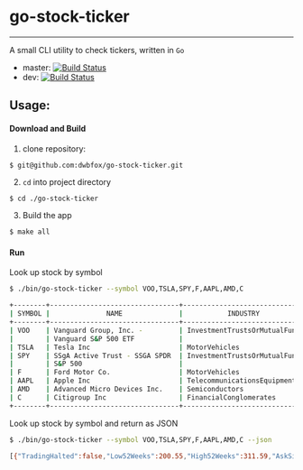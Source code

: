 # go-stock-ticker
---
A small CLI utility to check tickers, written in `Go` 

- master: [![Build Status](https://travis-ci.com/dwbfox/go-stock-ticker.svg?branch=master)](https://travis-ci.com/dwbfox/go-stock-ticker)
- dev: [![Build Status](https://travis-ci.com/dwbfox/go-stock-ticker.svg?branch=dev)](https://travis-ci.com/dwbfox/go-stock-ticker)


## Usage:

#### Download and Build
1. clone repository:
```bash
$ git@github.com:dwbfox/go-stock-ticker.git
```

2. `cd` into project directory
```
$ cd ./go-stock-ticker
```

3. Build the app
```bash
$ make all
```

#### Run

Look up stock by symbol
```bash
$ ./bin/go-stock-ticker --symbol VOO,TSLA,SPY,F,AAPL,AMD,C

+--------+--------------------------------+-------------------------------+---------+---------+-----------+
| SYMBOL |              NAME              |           INDUSTRY            |   ASK   |   BID   |  VOLUME   |
+--------+--------------------------------+-------------------------------+---------+---------+-----------+
| VOO    | Vanguard Group, Inc. -         | InvestmentTrustsOrMutualFunds | $263.09 | $263.06 |   3386161 |
|        | Vanguard S&P 500 ETF           |                               |         |         |           |
| TSLA   | Tesla Inc                      | MotorVehicles                 | $799.19 | $799.21 |  10518428 |
| SPY    | SSgA Active Trust - SSGA SPDR  | InvestmentTrustsOrMutualFunds | $286.26 | $286.25 | 111146276 |
|        | S&P 500                        |                               |         |         |           |
| F      | Ford Motor Co.                 | MotorVehicles                 | $4.91   | $4.90   |  80544650 |
| AAPL   | Apple Inc                      | TelecommunicationsEquipment   | $307.76 | $307.70 |  41587094 |
| AMD    | Advanced Micro Devices Inc.    | Semiconductors                | $54.18  | $54.17  |  66950863 |
| C      | Citigroup Inc                  | FinancialConglomerates        | $41.93  | $41.92  |  28494867 |
+--------+--------------------------------+-------------------------------+---------+---------+-----------+
```

Look up stock by symbol and return as JSON
```bash
$ ./bin/go-stock-ticker --symbol VOO,TSLA,SPY,F,AAPL,AMD,C --json

[{"TradingHalted":false,"Low52Weeks":200.55,"High52Weeks":311.59,"AskSize":500,"Ask":263.09,"BidSize":800,"Bid":263.06,"PercentChangeFromPreviousClose":0.451,"ChangeFromPreviousClose":1.18,"PreviousClose":261.86,"Volume":3386161,"LastSize":21382,"Last":263.04,"Low":258.56,"High":263.11,"Close":263.04,"Open":259.54,"UTCOffset":-4,"Delay":0.0087893,"Outcome":"Success","Security":{"MostLiquidExchange":false,"CategoryOrIndustry":"InvestmentTrustsOrMutualFunds","MarketIdentificationCode":"ARCX","Market":"NYSEARCA","Name":"Vanguard Group, Inc. - Vanguard S\u0026P 500 ETF","Valoren":"22423967","ISIN":null,"Symbol":"VOO","CUSIP":null,"CIK":"0000102909"},"IdentifierType":"Symbol","Identifier":"VOO","LastMarketIdentificationCode":"ARCX","AskMarketIdentificationCode":"ARCX","BidMarketIdentificationCode":"ARCX","Currency":"USD","AskTime":"4:00:00 PM","AskDate":"5/15/2020","BidTime":"4:00:00 PM","BidDate":"5/15/2020","PreviousCloseDate":"5/14/2020","Time":"4:00:00 PM","Date":"5/15/2020","Identity":"Request","Message":"Delay times are 15 mins for NYSEARCA."},{"TradingHalted":false,"Low52Weeks":176.9919,"High52Weeks":968.9899,"AskSize":600,"Ask":799.19,"BidSize":1000,"Bid":799.21,"PercentChangeFromPreviousClose":-0.518,"ChangeFromPreviousClose":-4.16,"PreviousClose":803.33,"Volume":10518428,"LastSize":51267,"Last":799.17,"Low":786.552,"High":805.0486,"Close":799.17,"Open":790.35,"UTCOffset":-4,"Delay":0.0049241,"Outcome":"Success","Security":{"MostLiquidExchange":false,"CategoryOrIndustry":"MotorVehicles","MarketIden[...]
```
